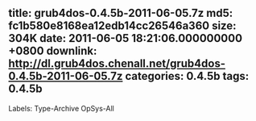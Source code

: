 title: grub4dos-0.4.5b-2011-06-05.7z
md5: fc1b580e8168ea12edb14cc26546a360
size: 304K
date: 2011-06-05 18:21:06.000000000 +0800
downlink: http://dl.grub4dos.chenall.net/grub4dos-0.4.5b-2011-06-05.7z
categories: 0.4.5b
tags: 0.4.5b
---

Labels: 
 Type-Archive
 OpSys-All